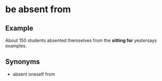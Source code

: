 # be absent from

## Example

About 150 students absented themselves from the **sitting for** yestersays examples.

## Synonyms

+ absent oneself from
